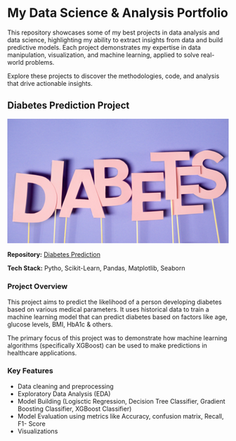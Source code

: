 # My Data Science & Analysis Portfolio

This repository showcases some of my best projects in data analysis and data science, highlighting my ability to extract insights from data and build predictive models. Each project demonstrates my expertise in data manipulation, visualization, and machine learning, applied to solve real-world problems.

Explore these projects to discover the methodologies, code, and analysis that drive actionable insights.

## Diabetes Prediction Project
![](https://github.com/MithamoMorgan/MY_PORTFOLIO_/blob/master/Diabetes.jpg)

**Repository:** [Diabetes Prediction](https://github.com/MithamoMorgan/Diabetes_Prediction)

**Tech Stack:** Pytho, Scikit-Learn, Pandas, Matplotlib, Seaborn

### Project Overview

This project aims to predict the likelihood of a person developing diabetes based on various medical parameters. It uses historical data to train a machine learning model that can predict diabetes based on factors like age, glucose levels, BMI, HbA1c & others.

The primary focus of this project was to demonstrate how machine learning algorithms (specifically XGBoost) can be used to make predictions in healthcare applications.

### Key Features

* Data cleaning and preprocessing
* Exploratory Data Analysis (EDA)
* Model Building (Logisctic Regression, Decision Tree Classifier, Gradient Boosting Classifier, XGBoost Classifier)
* Model Evaluation using metrics like Accuracy, confusion matrix, Recall, F1- Score
* Visualizations
